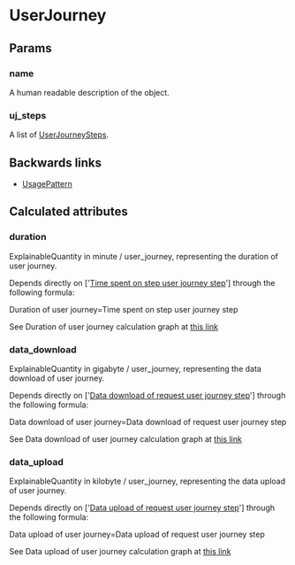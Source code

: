 # UserJourney

## Params

### name
A human readable description of the object.

### uj_steps
A list of [UserJourneySteps](UserJourneyStep.md).


## Backwards links

- [UsagePattern](UsagePattern.md)


## Calculated attributes

### duration  
ExplainableQuantity in minute / user_journey, representing the duration of user journey.  
  
Depends directly on ['[Time spent on step user journey step](UserJourneyStep.md#user_time_spent)'] through the following formula:

Duration of user journey=Time spent on step user journey step  
  
See Duration of user journey calculation graph at <a href='../calculus_graphs/user_journey_duration.html' target='_blank'>this link</a>

### data_download  
ExplainableQuantity in gigabyte / user_journey, representing the data download of user journey.  
  
Depends directly on ['[Data download of request user journey step](UserJourneyStep.md#data_download)'] through the following formula:

Data download of user journey=Data download of request user journey step  
  
See Data download of user journey calculation graph at <a href='../calculus_graphs/user_journey_data_download.html' target='_blank'>this link</a>

### data_upload  
ExplainableQuantity in kilobyte / user_journey, representing the data upload of user journey.  
  
Depends directly on ['[Data upload of request user journey step](UserJourneyStep.md#data_upload)'] through the following formula:

Data upload of user journey=Data upload of request user journey step  
  
See Data upload of user journey calculation graph at <a href='../calculus_graphs/user_journey_data_upload.html' target='_blank'>this link</a>
